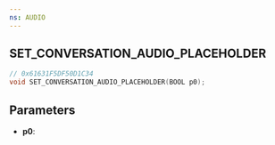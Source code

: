 ```yaml
---
ns: AUDIO
---
```

## SET_​CONVERSATION_​AUDIO_​PLACEHOLDER

```c
// 0x61631F5DF50D1C34
void SET_​CONVERSATION_​AUDIO_​PLACEHOLDER(BOOL p0);
```


## Parameters
* **p0**: 

